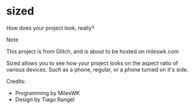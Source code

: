 # sized
How does your project look, really?

>[!NOTE]
> This project is from Glitch, and is about to be hosted on mileswk.com

Sized allows you to see how your project looks on the aspect ratio of various devices. Such as a phone, regular, or a phone turned on it's side. 


Credits: 
* Programming by MilesWK
* Design by Tiago Rangel
